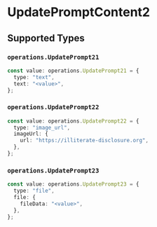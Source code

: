 # UpdatePromptContent2


## Supported Types

### `operations.UpdatePrompt21`

```typescript
const value: operations.UpdatePrompt21 = {
  type: "text",
  text: "<value>",
};
```

### `operations.UpdatePrompt22`

```typescript
const value: operations.UpdatePrompt22 = {
  type: "image_url",
  imageUrl: {
    url: "https://illiterate-disclosure.org",
  },
};
```

### `operations.UpdatePrompt23`

```typescript
const value: operations.UpdatePrompt23 = {
  type: "file",
  file: {
    fileData: "<value>",
  },
};
```

